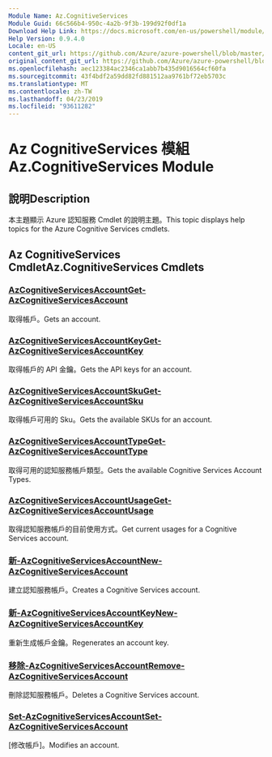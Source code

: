 ```yaml
---
Module Name: Az.CognitiveServices
Module Guid: 66c566b4-950c-4a2b-9f3b-199d92f0df1a
Download Help Link: https://docs.microsoft.com/en-us/powershell/module/az.cognitiveservices
Help Version: 0.9.4.0
Locale: en-US
content_git_url: https://github.com/Azure/azure-powershell/blob/master/src/CognitiveServices/CognitiveServices/help/Az.CognitiveServices.md
original_content_git_url: https://github.com/Azure/azure-powershell/blob/master/src/CognitiveServices/CognitiveServices/help/Az.CognitiveServices.md
ms.openlocfilehash: aec123384ac2346ca1abb7b435d9016564cf60fa
ms.sourcegitcommit: 43f4bdf2a59dd82fd881512aa9761bf72eb5703c
ms.translationtype: MT
ms.contentlocale: zh-TW
ms.lasthandoff: 04/23/2019
ms.locfileid: "93611282"
---
```

# <span data-ttu-id="67aca-101">Az CognitiveServices 模組</span><span class="sxs-lookup"><span data-stu-id="67aca-101">Az.CognitiveServices Module</span></span>
## <span data-ttu-id="67aca-102">說明</span><span class="sxs-lookup"><span data-stu-id="67aca-102">Description</span></span>
<span data-ttu-id="67aca-103">本主題顯示 Azure 認知服務 Cmdlet 的說明主題。</span><span class="sxs-lookup"><span data-stu-id="67aca-103">This topic displays help topics for the Azure Cognitive Services cmdlets.</span></span>

## <span data-ttu-id="67aca-104">Az CognitiveServices Cmdlet</span><span class="sxs-lookup"><span data-stu-id="67aca-104">Az.CognitiveServices Cmdlets</span></span>
### [<span data-ttu-id="67aca-105">AzCognitiveServicesAccount</span><span class="sxs-lookup"><span data-stu-id="67aca-105">Get-AzCognitiveServicesAccount</span></span>](Get-AzCognitiveServicesAccount.md)
<span data-ttu-id="67aca-106">取得帳戶。</span><span class="sxs-lookup"><span data-stu-id="67aca-106">Gets an account.</span></span>

### [<span data-ttu-id="67aca-107">AzCognitiveServicesAccountKey</span><span class="sxs-lookup"><span data-stu-id="67aca-107">Get-AzCognitiveServicesAccountKey</span></span>](Get-AzCognitiveServicesAccountKey.md)
<span data-ttu-id="67aca-108">取得帳戶的 API 金鑰。</span><span class="sxs-lookup"><span data-stu-id="67aca-108">Gets the API keys for an account.</span></span>

### [<span data-ttu-id="67aca-109">AzCognitiveServicesAccountSku</span><span class="sxs-lookup"><span data-stu-id="67aca-109">Get-AzCognitiveServicesAccountSku</span></span>](Get-AzCognitiveServicesAccountSku.md)
<span data-ttu-id="67aca-110">取得帳戶可用的 Sku。</span><span class="sxs-lookup"><span data-stu-id="67aca-110">Gets the available SKUs for an account.</span></span>

### [<span data-ttu-id="67aca-111">AzCognitiveServicesAccountType</span><span class="sxs-lookup"><span data-stu-id="67aca-111">Get-AzCognitiveServicesAccountType</span></span>](Get-AzCognitiveServicesAccountType.md)
<span data-ttu-id="67aca-112">取得可用的認知服務帳戶類型。</span><span class="sxs-lookup"><span data-stu-id="67aca-112">Gets the available Cognitive Services Account Types.</span></span>

### [<span data-ttu-id="67aca-113">AzCognitiveServicesAccountUsage</span><span class="sxs-lookup"><span data-stu-id="67aca-113">Get-AzCognitiveServicesAccountUsage</span></span>](Get-AzCognitiveServicesAccountUsage.md)
<span data-ttu-id="67aca-114">取得認知服務帳戶的目前使用方式。</span><span class="sxs-lookup"><span data-stu-id="67aca-114">Get current usages for a Cognitive Services account.</span></span>

### [<span data-ttu-id="67aca-115">新-AzCognitiveServicesAccount</span><span class="sxs-lookup"><span data-stu-id="67aca-115">New-AzCognitiveServicesAccount</span></span>](New-AzCognitiveServicesAccount.md)
<span data-ttu-id="67aca-116">建立認知服務帳戶。</span><span class="sxs-lookup"><span data-stu-id="67aca-116">Creates a Cognitive Services account.</span></span>

### [<span data-ttu-id="67aca-117">新-AzCognitiveServicesAccountKey</span><span class="sxs-lookup"><span data-stu-id="67aca-117">New-AzCognitiveServicesAccountKey</span></span>](New-AzCognitiveServicesAccountKey.md)
<span data-ttu-id="67aca-118">重新生成帳戶金鑰。</span><span class="sxs-lookup"><span data-stu-id="67aca-118">Regenerates an account key.</span></span>

### [<span data-ttu-id="67aca-119">移除-AzCognitiveServicesAccount</span><span class="sxs-lookup"><span data-stu-id="67aca-119">Remove-AzCognitiveServicesAccount</span></span>](Remove-AzCognitiveServicesAccount.md)
<span data-ttu-id="67aca-120">刪除認知服務帳戶。</span><span class="sxs-lookup"><span data-stu-id="67aca-120">Deletes a Cognitive Services account.</span></span>

### [<span data-ttu-id="67aca-121">Set-AzCognitiveServicesAccount</span><span class="sxs-lookup"><span data-stu-id="67aca-121">Set-AzCognitiveServicesAccount</span></span>](Set-AzCognitiveServicesAccount.md)
<span data-ttu-id="67aca-122">[修改帳戶]。</span><span class="sxs-lookup"><span data-stu-id="67aca-122">Modifies an account.</span></span>

